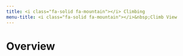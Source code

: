 ```yaml
---
title: <i class="fa-solid fa-mountain"></i> Climbing
menu-title: <i class="fa-solid fa-mountain"></i>&nbsp;Climb View
---
```

# Overview
# 

